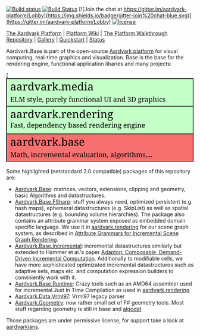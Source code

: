 [![Build status](https://ci.appveyor.com/api/projects/status/px8242ird5aa6svs/branch/master?svg=true)](https://ci.appveyor.com/project/haraldsteinlechner/aardvark/branch/master)
[![Build Status](https://travis-ci.org/aardvark-platform/aardvark.base.svg?branch=master)](https://travis-ci.org/aardvark-platform/aardvark.base)
[![Join the chat at https://gitter.im/aardvark-platform/Lobby](https://img.shields.io/badge/gitter-join%20chat-blue.svg)](https://gitter.im/aardvark-platform/Lobby)
[![license](https://img.shields.io/github/license/aardvark-platform/aardvark.base.svg)](https://github.com/aardvark-platform/aardvark.base/blob/master/LICENSE)

[The Aardvark Platform](https://aardvarkians.com/) |
[Platform Wiki](https://github.com/aardvarkplatform/aardvark.docs/wiki) | 
[The Platform Walkthrough Repository](https://github.com/aardvark-platform/walkthrough) |
[Gallery](https://github.com/aardvarkplatform/aardvark.docs/wiki/Gallery) | 
[Quickstart](https://github.com/aardvarkplatform/aardvark.docs/wiki/Quickstart-Windows) | 
[Status](https://github.com/aardvarkplatform/aardvark.docs/wiki/Status)

Aardvark.Base is part of the open-source [Aardvark platform](https://github.com/aardvark-platform/aardvark.docs/wiki) for visual computing, real-time graphics and visualization. Base is the base for the rendering engine, functional application libaries and many projects:

[![Alt text](./data/context.svg)


Some highlighted (netstandard 2.0 compatible) packages of this repository are:
 - [Aardvark.Base](https://www.nuget.org/packages/Aardvark.Base/): matrices, vectors, extensions, clipping and geometry, basic Algorithms and datastructures.
 - [Aardvark.Base.FSharp](https://www.nuget.org/packages/Aardvark.Base.FSharp/): stuff you always need, optimized persistent (e.g. hash maps), ephemeral datastructures (e.g. SkipList) as well as spatial datastructures (e.g. bounding volume hierarchies). The package also contains an attribute grammar system exposed as embedded domain specific language. We use it in [aardvark.rendering](https://github.com/aardvark-platform/aardvark.base) for our scene graph system, as described in [Attribute Grammars for Incremental Scene Graph Rendering](https://www.vrvis.at/publications/pdfs/PB-VRVis-2019-004.pdf).
 - [Aardvark.Base.Incremental](https://www.nuget.org/packages/Aardvark.Base.Incremental/): incremental datastructures similarly but extended to Hammer et al.'s paper [Adapton: Composable, Demand-Driven Incremental Computation](https://www.cs.umd.edu/~hammer/adapton/). Additionally to modifiable cells, we have more sophisticated optimizated incremental datastructures such as adaptive sets, maps etc. and computation expression builders to conviniently work with it.
 - [Aardvark.Base.Runtime](https://www.nuget.org/packages/Aardvark.Base.Runtime/): Crazy tools such as an AMD64 assembler used for incremental Just In Time Compilation as used in [aardvark.rendering](https://github.com/aardvark-platform/aardvark.base)
 - [Aardvark.Data.Vrml97](https://www.nuget.org/packages/Aardvark.Data.Vrml97/): Vrml97 legacy parser
 - [Aardvark.Geometry](https://www.nuget.org/packages/Aardvark.Geometry/): now rather small set of F# geometry tools. Most stuff regarding geometry is still in base and [algodat](https://github.com/aardvark-platform/aardvark.algodat)

Those packages are under permissive license, for support take a look at [aardvarkians](https://aardvarkians.com).
